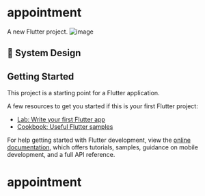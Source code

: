 # appointment

A new Flutter project.
![image](https://github.com/user-attachments/assets/ca7ef791-cffe-43f7-b084-9dfbd626ffcb)

## 🎨 System Design



## Getting Started

This project is a starting point for a Flutter application.

A few resources to get you started if this is your first Flutter project:

- [Lab: Write your first Flutter app](https://docs.flutter.dev/get-started/codelab)
- [Cookbook: Useful Flutter samples](https://docs.flutter.dev/cookbook)

For help getting started with Flutter development, view the
[online documentation](https://docs.flutter.dev/), which offers tutorials,
samples, guidance on mobile development, and a full API reference.
# appointment
